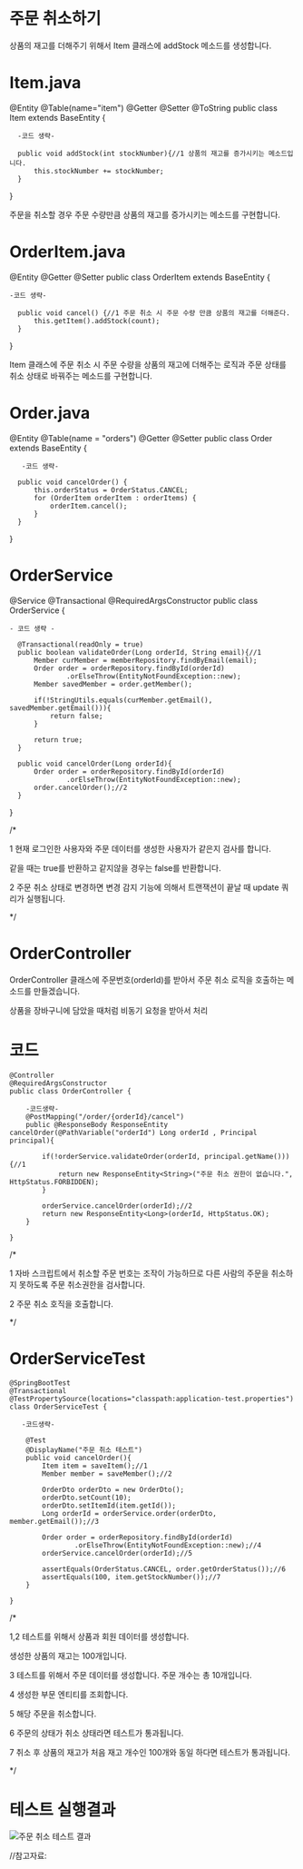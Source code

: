 주문 취소하기
===

상품의 재고를 더해주기 위해서 Item 클래스에 addStock 메소드를 생성합니다.

Item.java
===

  @Entity
  @Table(name="item")
  @Getter
  @Setter
  @ToString
  public class Item extends BaseEntity {

      -코드 생략-

      public void addStock(int stockNumber){//1 상품의 재고를 증가시키는 메소드입니다.
          this.stockNumber += stockNumber;
      }

  }

주문을 취소할 경우 주문 수량만큼 상품의 재고를 증가시키는 메소드를 구현합니다.

OrderItem.java
===

  @Entity
  @Getter @Setter
  public class OrderItem extends BaseEntity {

    -코드 생략-

      public void cancel() {//1 주문 취소 시 주문 수량 만큼 상품의 재고를 더해준다.
          this.getItem().addStock(count);
      }

  }


Item 클래스에 주문 취소 시 주문 수량을 상품의 재고에 더해주는 로직과 주문 상태를 취소 상태로 바꿔주는 메소드를 구현합니다.

Order.java
===

  @Entity
  @Table(name = "orders")
  @Getter @Setter
  public class Order extends BaseEntity {

       -코드 생략-

      public void cancelOrder() {
          this.orderStatus = OrderStatus.CANCEL;
          for (OrderItem orderItem : orderItems) {
              orderItem.cancel();
          }
      }

}

OrderService
===


  @Service
  @Transactional
  @RequiredArgsConstructor
  public class OrderService {

    - 코드 생략 -

      @Transactional(readOnly = true)
      public boolean validateOrder(Long orderId, String email){//1
          Member curMember = memberRepository.findByEmail(email);
          Order order = orderRepository.findById(orderId)
                  .orElseThrow(EntityNotFoundException::new);
          Member savedMember = order.getMember();

          if(!StringUtils.equals(curMember.getEmail(), savedMember.getEmail())){
              return false;
          }

          return true;
      }

      public void cancelOrder(Long orderId){
          Order order = orderRepository.findById(orderId)
                  .orElseThrow(EntityNotFoundException::new);
          order.cancelOrder();//2
      }

  }

/*

1 현재 로그인한 사용자와 주문 데이터를 생성한 사용자가 같은지 검사를 합니다.

같을 때는 true를 반환하고 같지않을 경우는 false를 반환합니다.

2 주문 취소 상태로 변경하면 변경 감지 기능에 의해서 트랜잭션이 끝날 때 update 쿼리가 실행됩니다.

*/

OrderController
===

OrderController 클래스에 주문번호(orderId)를 받아서 주문 취소 로직을 호출하는 메소드를 만들겠습니다.

상품을 장바구니에 담았을 때처럼 비동기 요청을 받아서 처리

코드
==

    @Controller
    @RequiredArgsConstructor
    public class OrderController {

        -코드생략-
        @PostMapping("/order/{orderId}/cancel")
        public @ResponseBody ResponseEntity cancelOrder(@PathVariable("orderId") Long orderId , Principal principal){

            if(!orderService.validateOrder(orderId, principal.getName())){//1
                return new ResponseEntity<String>("주문 취소 권한이 없습니다.", HttpStatus.FORBIDDEN);
            }

            orderService.cancelOrder(orderId);//2
            return new ResponseEntity<Long>(orderId, HttpStatus.OK);
        }

    }

/*

1 자바 스크립트에서 취소할 주문 번호는 조작이 가능하므로 다른 사람의 주문을 취소하지 못하도록 주문 취소권한을 검사합니다.

2 주문 취소 호직을 호출합니다.

*/

OrderServiceTest
===

    @SpringBootTest
    @Transactional
    @TestPropertySource(locations="classpath:application-test.properties")
    class OrderServiceTest {

       -코드생략-

        @Test
        @DisplayName("주문 취소 테스트")
        public void cancelOrder(){
            Item item = saveItem();//1
            Member member = saveMember();//2

            OrderDto orderDto = new OrderDto();
            orderDto.setCount(10);
            orderDto.setItemId(item.getId());
            Long orderId = orderService.order(orderDto, member.getEmail());//3

            Order order = orderRepository.findById(orderId)
                    .orElseThrow(EntityNotFoundException::new);//4
            orderService.cancelOrder(orderId);//5

            assertEquals(OrderStatus.CANCEL, order.getOrderStatus());//6
            assertEquals(100, item.getStockNumber());//7
        }

    }

/*

1,2 테스트를 위해서 상품과 회원 데이터를 생성합니다.

생성한 상품의 재고는 100개입니다.

3 테스트를 위해서 주문 데이터를 생성합니다. 주문 개수는 총 10개입니다.

4 생성한 부문 엔티티를 조회합니다.

5 해당 주문을 취소합니다.

6 주문의 상태가 취소 상태라면 테스트가 통과됩니다.

7 취소 후 상품의 재고가 처음 재고 개수인 100개와 동일 하다면 테스트가 통과됩니다.

*/

테스트 실행결과
===

![주문 취소 테스트 결과](https://github.com/kmh0128/SpringBoot/assets/100178951/e4c156d9-d3cd-4e30-83bc-9997693812f4)


//참고자료:


